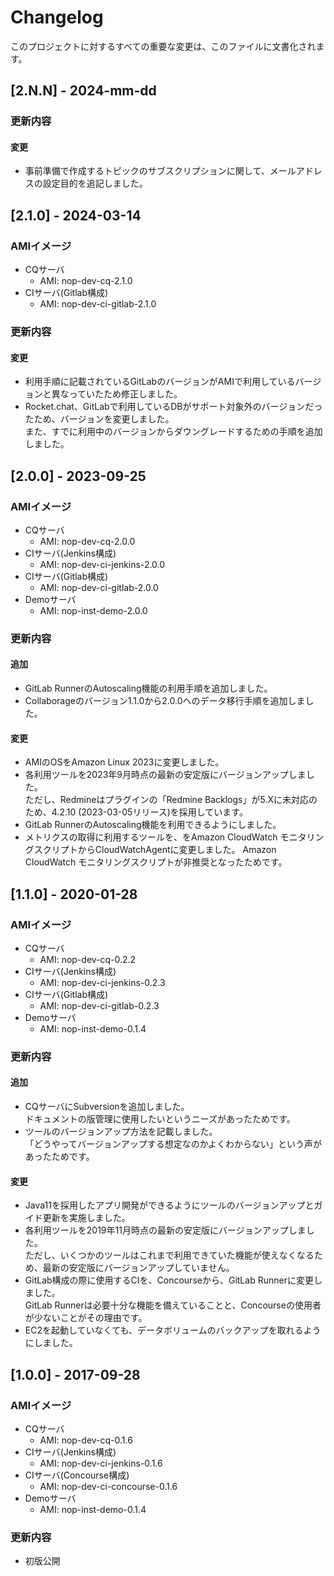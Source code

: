 # Changelog

このプロジェクトに対するすべての重要な変更は、このファイルに文書化されます。

## [2.N.N] - 2024-mm-dd

### 更新内容
#### 変更
- 事前準備で作成するトピックのサブスクリプションに関して、メールアドレスの設定目的を追記しました。

## [2.1.0] - 2024-03-14

### AMIイメージ
- CQサーバ
  - AMI: nop-dev-cq-2.1.0
- CIサーバ(Gitlab構成)
  - AMI: nop-dev-ci-gitlab-2.1.0

### 更新内容
#### 変更
- 利用手順に記載されているGitLabのバージョンがAMIで利用しているバージョンと異なっていたため修正しました。
- Rocket.chat、GitLabで利用しているDBがサポート対象外のバージョンだったため、バージョンを変更しました。  
  また、すでに利用中のバージョンからダウングレードするための手順を追加しました。

## [2.0.0] - 2023-09-25
### AMIイメージ
- CQサーバ
  - AMI: nop-dev-cq-2.0.0
- CIサーバ(Jenkins構成)
  - AMI: nop-dev-ci-jenkins-2.0.0
- CIサーバ(Gitlab構成)
  - AMI: nop-dev-ci-gitlab-2.0.0
- Demoサーバ
  - AMI: nop-inst-demo-2.0.0

### 更新内容
#### 追加
- GitLab RunnerのAutoscaling機能の利用手順を追加しました。
- Collaborageのバージョン1.1.0から2.0.0へのデータ移行手順を追加しました。

#### 変更
- AMIのOSをAmazon Linux 2023に変更しました。
- 各利用ツールを2023年9月時点の最新の安定版にバージョンアップしました。  
  ただし、Redmineはプラグインの「Redmine Backlogs」が5.Xに未対応のため、4.2.10 (2023-03-05リリース)を採用しています。
- GitLab RunnerのAutoscaling機能を利用できるようにしました。
- メトリクスの取得に利用するツールを、をAmazon CloudWatch モニタリングスクリプトからCloudWatchAgentに変更しました。
  Amazon CloudWatch モニタリングスクリプトが非推奨となったためです。

## [1.1.0] - 2020-01-28
### AMIイメージ
- CQサーバ
  - AMI: nop-dev-cq-0.2.2
- CIサーバ(Jenkins構成)
  - AMI: nop-dev-ci-jenkins-0.2.3
- CIサーバ(Gitlab構成)
  - AMI: nop-dev-ci-gitlab-0.2.3
- Demoサーバ
  - AMI: nop-inst-demo-0.1.4

### 更新内容
#### 追加
- CQサーバにSubversionを追加しました。  
  ドキュメントの版管理に使用したいというニーズがあったためです。
- ツールのバージョンアップ方法を記載しました。  
  「どうやってバージョンアップする想定なのかよくわからない」という声があったためです。

#### 変更
- Java11を採用したアプリ開発ができるようにツールのバージョンアップとガイド更新を実施しました。
- 各利用ツールを2019年11月時点の最新の安定版にバージョンアップしました。  
  ただし、いくつかのツールはこれまで利用できていた機能が使えなくなるため、最新の安定版にバージョンアップしていません。
- GitLab構成の際に使用するCIを、Concourseから、GitLab Runnerに変更しました。  
  GitLab Runnerは必要十分な機能を備えていることと、Concourseの使用者が少ないことがその理由です。
- EC2を起動していなくても、データボリュームのバックアップを取れるようにしました。


## [1.0.0] - 2017-09-28
### AMIイメージ
- CQサーバ
  - AMI: nop-dev-cq-0.1.6
- CIサーバ(Jenkins構成)
  - AMI: nop-dev-ci-jenkins-0.1.6
- CIサーバ(Concourse構成)
  - AMI: nop-dev-ci-concourse-0.1.6
- Demoサーバ
  - AMI: nop-inst-demo-0.1.4

### 更新内容
- 初版公開
